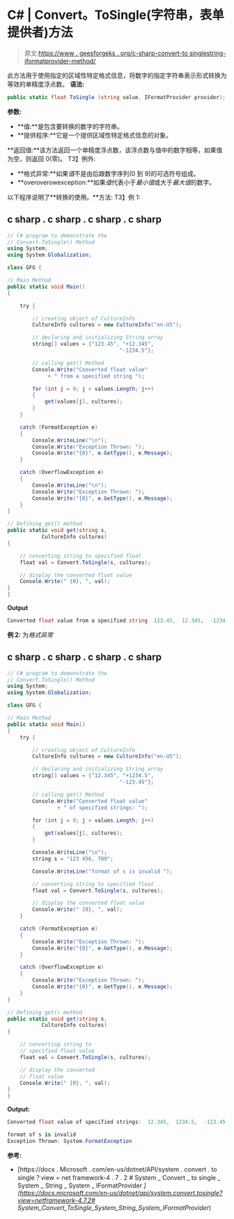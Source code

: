 # C# | Convert。ToSingle(字符串，表单提供者)方法

> 原文:[https://www . geesforgeks . org/c-sharp-convert-to singlestring-iformatprovider-method/](https://www.geeksforgeeks.org/c-sharp-convert-tosinglestring-iformatprovider-method/)

此方法用于使用指定的区域性特定格式信息，将数字的指定字符串表示形式转换为等效的单精度浮点数。
**语法:**

```cs
public static float ToSingle (string value, IFormatProvider provider);
```

**参数:**

*   **值:**是包含要转换的数字的字符串。
*   **提供程序:**它是一个提供区域性特定格式信息的对象。

**返回值:**该方法返回一个单精度浮点数，该浮点数与值中的数字相等，如果值为空，则返回 0(零)。
T3】例外:

*   **格式异常:**如果*值*不是由后跟数字序列(0 到 9)的可选符号组成。
*   **overoverowexception:**如果*值*代表小于*最小值*或大于*最大值*的数字。

以下程序说明了**转换的使用。**方法:
T3】例 1:

## c sharp . c sharp . c sharp . c sharp

```cs
// C# program to demonstrate the
// Convert.ToSingle() Method
using System;
using System.Globalization;

class GFG {

// Main Method
public static void Main()
{

    try {

        // creating object of CultureInfo
        CultureInfo cultures = new CultureInfo("en-US");

        // declaring and initializing String array
        string[] values = {"123.45", "+12.345",
                                    "-1234.5"};

        // calling get() Method
        Console.Write("Converted float value"
             + " from a specified string ");

        for (int j = 0; j < values.Length; j++)
        {
            get(values[j], cultures);
        }
    }

    catch (FormatException e)
    {
        Console.WriteLine("\n");
        Console.Write("Exception Thrown: ");
        Console.Write("{0}", e.GetType(), e.Message);
    }

    catch (OverflowException e)
    {
        Console.WriteLine("\n");
        Console.Write("Exception Thrown: ");
        Console.Write("{0}", e.GetType(), e.Message);
    }
}

// Defining get() method
public static void get(string s,
           CultureInfo cultures)
{

    // converting string to specified float
    float val = Convert.ToSingle(s, cultures);

    // display the converted float value
    Console.Write(" {0}, ", val);
}
}
```

**Output**

```cs
Converted float value from a specified string  123.45,  12.345,  -1234.5, 
```

**例 2:** 为*格式异常*

## c sharp . c sharp . c sharp . c sharp

```cs
// C# program to demonstrate the
// Convert.ToSingle() Method
using System;
using System.Globalization;

class GFG {

// Main Method
public static void Main()
{
    try {

        // creating object of CultureInfo
        CultureInfo cultures = new CultureInfo("en-US");

        // declaring and initializing String array
        string[] values = {"12.345", "+1234.5",
                                    "-123.45"};

        // calling get() Method
        Console.Write("Converted float value"
                + " of specified strings: ");

        for (int j = 0; j < values.Length; j++)
        {
            get(values[j], cultures);
        }

        Console.WriteLine("\n");
        string s = "123 456, 789";

        Console.WriteLine("format of s is invalid ");

        // converting string to specified float
        float val = Convert.ToSingle(s, cultures);

        // display the converted float value
        Console.Write(" {0}, ", val);
    }

    catch (FormatException e)
    {
        Console.Write("Exception Thrown: ");
        Console.Write("{0}", e.GetType(), e.Message);
    }

    catch (OverflowException e)
    {
        Console.Write("Exception Thrown: ");
        Console.Write("{0}", e.GetType(), e.Message);
    }
}

// Defining get() method
public static void get(string s,
           CultureInfo cultures)
{

    // converting string to
    // specified float value
    float val = Convert.ToSingle(s, cultures);

    // display the converted
    // float value
    Console.Write(" {0}, ", val);
}
}
```

**Output:** 

```cs
Converted float value of specified strings:  12.345,  1234.5,  -123.45, 

format of s is invalid 
Exception Thrown: System.FormatException
```

**参考:**

*   [https://docs . Microsoft . com/en-us/dotnet/API/system . convert . to single？view = net framework-4 . 7 . 2 # System _ Convert _ to single _ System _ String _ System _ IFormatProvider _](https://docs.microsoft.com/en-us/dotnet/api/system.convert.tosingle?view=netframework-4.7.2# System_Convert_ToSingle_System_String_System_IFormatProvider_)
